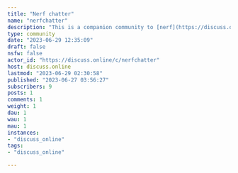 ```yaml
---
title: "Nerf chatter" 
name: "nerfchatter"
description: "This is a companion community to [nerf](https://discuss.online/c/nerf), with about half as many rules. So long as it’s at least vaguely related to nerf, not spam, and not actively bad for the community - go ahead and share it here. Memes and jokes? We encourage them!That blaster you just got for Christmas? Sure, why not?That thrift haul that you want to post *now*, dangit? Great!With that being said: * We’re still good people here; keep it civil. * We still ban anything that’s bad for the community: [unsafe modification](https://wiki.discuss.online/view/Nerf_safety_rules), pirated hobby-made designs, spam, and weaponization. We still stand by “it’s a blaster, not a gun” for [reasons](https://wiki.discuss.online/view/Why_we_say_%22blaster%22).* The one thing that we’re stricter about than nerf is self-promotion. This just isn’t the place for it. (And if we see scripted battle videos, we will assume that OP is promoting their own channel.)"
type: community
date: "2023-06-29 12:35:09"
draft: false
nsfw: false
actor_id: "https://discuss.online/c/nerfchatter"
host: discuss.online
lastmod: "2023-06-29 02:30:58"
published: "2023-06-27 03:56:27"
subscribers: 9
posts: 1
comments: 1
weight: 1
dau: 1
wau: 1
mau: 1
instances:
- "discuss_online"
tags: 
- "discuss_online"

---
```

